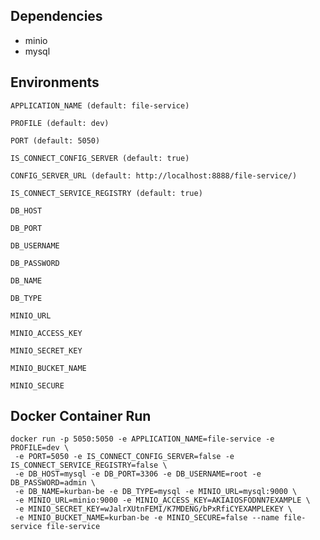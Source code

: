 ## Dependencies

- minio
- mysql

## Environments

```
APPLICATION_NAME (default: file-service)
```

```
PROFILE (default: dev)
```

```
PORT (default: 5050)
```

```
IS_CONNECT_CONFIG_SERVER (default: true)
```

```
CONFIG_SERVER_URL (default: http://localhost:8888/file-service/)
```

```
IS_CONNECT_SERVICE_REGISTRY (default: true)
```

```
DB_HOST
```

```
DB_PORT
```

```
DB_USERNAME
```

```
DB_PASSWORD
```

```
DB_NAME
```

```
DB_TYPE
```

```
MINIO_URL
```

```
MINIO_ACCESS_KEY
```

```
MINIO_SECRET_KEY
```

```
MINIO_BUCKET_NAME
```

```
MINIO_SECURE
```

## Docker Container Run

```
docker run -p 5050:5050 -e APPLICATION_NAME=file-service -e PROFILE=dev \
 -e PORT=5050 -e IS_CONNECT_CONFIG_SERVER=false -e IS_CONNECT_SERVICE_REGISTRY=false \
 -e DB_HOST=mysql -e DB_PORT=3306 -e DB_USERNAME=root -e DB_PASSWORD=admin \
 -e DB_NAME=kurban-be -e DB_TYPE=mysql -e MINIO_URL=mysql:9000 \
 -e MINIO_URL=minio:9000 -e MINIO_ACCESS_KEY=AKIAIOSFODNN7EXAMPLE \
 -e MINIO_SECRET_KEY=wJalrXUtnFEMI/K7MDENG/bPxRfiCYEXAMPLEKEY \
 -e MINIO_BUCKET_NAME=kurban-be -e MINIO_SECURE=false --name file-service file-service
```